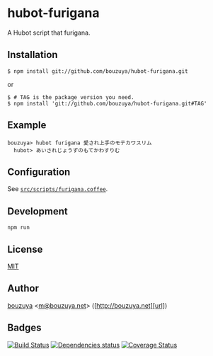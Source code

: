 # hubot-furigana

A Hubot script that furigana.

## Installation

    $ npm install git://github.com/bouzuya/hubot-furigana.git

or

    $ # TAG is the package version you need.
    $ npm install 'git://github.com/bouzuya/hubot-furigana.git#TAG'

## Example

    bouzuya> hubot furigana 愛され上手のモテカワスリム
      hubot> あいされじょうずのもてかわすりむ

## Configuration

See [`src/scripts/furigana.coffee`](src/scripts/furigana.coffee).

## Development

`npm run`

## License

[MIT](LICENSE)

## Author

[bouzuya][user] &lt;[m@bouzuya.net][mail]&gt; ([http://bouzuya.net][url])

## Badges

[![Build Status][travis-badge]][travis]
[![Dependencies status][david-dm-badge]][david-dm]
[![Coverage Status][coveralls-badge]][coveralls]

[travis]: https://travis-ci.org/bouzuya/hubot-furigana
[travis-badge]: https://travis-ci.org/bouzuya/hubot-furigana.svg?branch=master
[david-dm]: https://david-dm.org/bouzuya/hubot-furigana
[david-dm-badge]: https://david-dm.org/bouzuya/hubot-furigana.png
[coveralls]: https://coveralls.io/r/bouzuya/hubot-furigana
[coveralls-badge]: https://img.shields.io/coveralls/bouzuya/hubot-furigana.svg
[user]: https://github.com/bouzuya
[mail]: mailto:m@bouzuya.net
[url]: http://bouzuya.net
